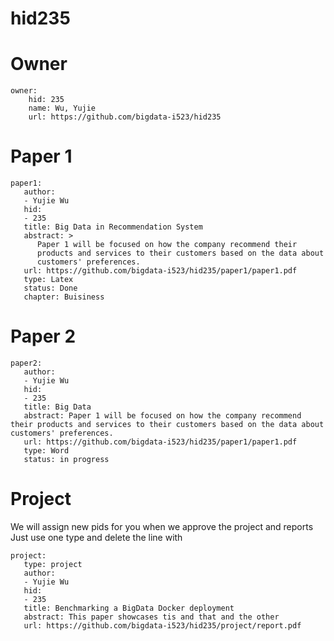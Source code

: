 # hid235

# Owner

```
owner:
    hid: 235
    name: Wu, Yujie
    url: https://github.com/bigdata-i523/hid235
```


# Paper 1

```
paper1:
   author: 
   - Yujie Wu
   hid:
   - 235
   title: Big Data in Recommendation System
   abstract: >
      Paper 1 will be focused on how the company recommend their
      products and services to their customers based on the data about
      customers' preferences.
   url: https://github.com/bigdata-i523/hid235/paper1/paper1.pdf 
   type: Latex
   status: Done
   chapter: Buisiness
```
   
# Paper 2

```
paper2:
   author: 
   - Yujie Wu
   hid:
   - 235
   title: Big Data 
   abstract: Paper 1 will be focused on how the company recommend their products and services to their customers based on the data about customers' preferences. 
   url: https://github.com/bigdata-i523/hid235/paper1/paper1.pdf 
   type: Word
   status: in progress
```

# Project 

We will assign new pids for you when we approve the project and reports   
Just use one type and delete the line with 

```
project:
   type: project
   author: 
   - Yujie Wu
   hid:
   - 235
   title: Benchmarking a BigData Docker deployment
   abstract: This paper showcases tis and that and the other 
   url: https://github.com/bigdata-i523/hid235/project/report.pdf
```
   

